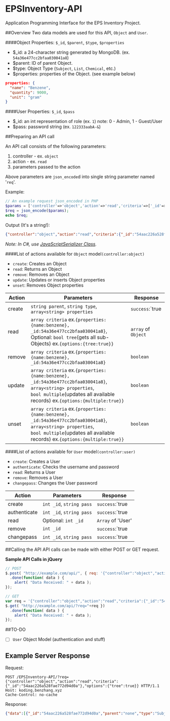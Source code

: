 EPSInventory-API
================
Application Programming Interface for the EPS Inventory Project.

##Overview
Two data models are used for this API, `Object` and `User`.

####Object
Properties: `$_id`, `$parent`, `$type`, `$properties`
* $_id: a 24-character string generated by MongoDB. (ex. `54a36e477cc2bfaa030041a8`)
* $parent: ID of parent Object.
* $type: Object Type (`Subject`, `List`, `Chemical`, etc.)
* $properties: properties of the Object. (see example below)
```json
properties: {
  "name": "Benzene",
  "quantity": 9000,
  "unit": "gram"
}
```

####User
Properties: `$_id`, `$pass`
* $_id: an int representation of role (ex. `1`) note: 0 - Admin, 1 - Guest/User
* $pass: password string (ex. `122333aabA-&`)

##Preparing an API call

An API call consists of the following parameters:

1. controller - ex. `object`
2. action - ex. `read`
3. parameters passed to the action

Above parameters are `json_encode`d into single string parameter named '`req`'.

Example:
```php
// An example request json_encoded in PHP
$params = ['controller'=>'object','action'=>'read','criteria'=>['_id'=>'54aac226a528fae772d94d0a'],'options'=>['tree'=>true]];
$req = json_encode($params);
echo $req;
```

Output (It's a string!):
```json
{"controller":"object","action":"read","criteria":{"_id":"54aac226a528fae772d94d0a"},"options":{"tree":true}}
```

*Note: In C#, use [JavaScriptSerializer Class](http://msdn.microsoft.com/en-us/library/system.web.script.serialization.javascriptserializer.aspx).*


####List of actions available for `Object` model`(controller:object)`

* `create`: Creates an Object
* `read`: Returns an Object
* `remove`: Removes an Object
* `update`: Updates or inserts Object properties
* `unset`: Removes Object properties

Action | Parameters | Response
---- | ---------- | --------
create | `string parent`, `string type`, `array<string> properties` | `success`:`true|false(w/ data)`
read | `array criteria` ex.`{properties:{name:benzene}, _id:54a36e477cc2bfaa030041a8}`,<br>Optional: `bool tree`(gets all sub-Objects) ex.`{options:{tree:true}}` | `array` of `Object`
remove | `array criteria` ex.`{properties:{name:benzene}, _id:54a36e477cc2bfaa030041a8}` | `boolean`
update | `array criteria` ex.`{properties:{name:benzene}, _id:54a36e477cc2bfaa030041a8}`,<br>`array<string> properties`,<br>`bool multiple`(updates all available records) ex.`{options:{multiple:true}}`| `boolean`
unset | `array criteria` ex.`{properties:{name:benzene}, _id:54a36e477cc2bfaa030041a8}`,<br>`array<string> properties`,<br>`bool multiple`(updates all available records) ex.`{options:{multiple:true}}`| `boolean`

####List of actions available for `User` model`(controller:user)`

* `create`: Creates a User
* `authenticate`: Checks the username and password
* `read`: Returns a User
* `remove`: Removes a User
* `changepass`: Changes the User password

Action | Parameters | Response
---- | ---------- | --------
create | `int _id`, `string pass` | `success`:`true|false(w/ data)`
authenticate | `int _id`, `string pass` | `success`:`true|false(w/ data)`
read | Optional: `int _id` | `Array` of 'User'
remove | `int _id` | `success`:`true|false(w/ data)`
changepass | `int _id`, `string pass` | `success`:`true|false(w/ data)`

##Calling the API
API calls can be made with either POST or GET request.

**Sample API Calls in jQuery**
```javascript
// POST
$.post( "http://example.com/api/", { req: '{"controller":"object","action":"read","criteria":{"_id":"54aac226a528fae772d94d0a"},"options":{"tree":true}}' })
  .done(function( data ) {
    alert( "Data Received: " + data );
});

// GET
var req = '{"controller":"object","action":"read","criteria":{"_id":"54aac226a528fae772d94d0a"},"options":{"tree":true}}';
$.get( "http://example.com/api/?req="+req })
  .done(function( data ) {
    alert( "Data Received: " + data );
});
```

##TO-DO
- [ ] `User` Object Model (authentication and stuff)

## Example Server Response

Request:
```
POST /EPSInventory-API/?req={"controller":"object","action":"read","criteria":{"_id":"54aac226a528fae772d94d0a"},"options":{"tree":true}} HTTP/1.1
Host: koding.benzhang.xyz
Cache-Control: no-cache
```

Response:
```json
{"data":[{"_id":"54aac226a528fae772d94d0a","parent":"none","type":"Subject","properties":{"name":"Chemistry"},"children":[{"_id":"54aac27fa528fae772d94d0b","parent":"54aac226a528fae772d94d0a","type":"List","properties":{"name":"Chemicals"},"children":[{"_id":"54a9ccf8a528fae772d94d08","parent":"54aac27fa528fae772d94d0b","type":"Chemical","properties":{"name":"Benzene","quantity":900000,"unit":"gram"},"children":null}]}]}],"success":true}
```
